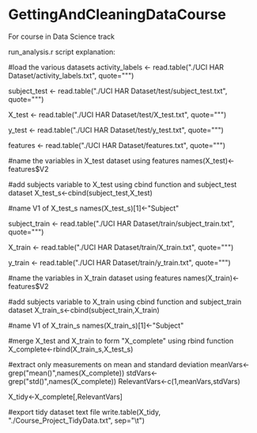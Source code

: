 GettingAndCleaningDataCourse
============================

For course in Data Science track

run_analysis.r script explanation:

#load the various datasets
activity_labels <- read.table("./UCI HAR Dataset/activity_labels.txt", quote="\"")

subject_test <- read.table("./UCI HAR Dataset/test/subject_test.txt", quote="\"")

X_test <- read.table("./UCI HAR Dataset/test/X_test.txt", quote="\"")

y_test <- read.table("./UCI HAR Dataset/test/y_test.txt", quote="\"")

features <- read.table("./UCI HAR Dataset/features.txt", quote="\"")

#name the variables in X_test dataset using features
names(X_test)<-features$V2

#add subjects variable to X_test using cbind function and subject_test dataset
X_test_s<-cbind(subject_test,X_test)

#name V1 of X_test_s
names(X_test_s)[1]<-"Subject"

subject_train <- read.table("./UCI HAR Dataset/train/subject_train.txt", quote="\"")

X_train <- read.table("./UCI HAR Dataset/train/X_train.txt", quote="\"")

y_train <- read.table("./UCI HAR Dataset/train/y_train.txt", quote="\"")

#name the variables in X_train dataset using features
names(X_train)<-features$V2

#add subjects variable to X_train using cbind function and subject_train dataset
X_train_s<-cbind(subject_train,X_train)

#name V1 of X_train_s
names(X_train_s)[1]<-"Subject"


#merge X_test and X_train to form "X_complete" using rbind function
X_complete<-rbind(X_train_s,X_test_s)

#extract only measurements on mean and standard deviation
meanVars<-grep("mean()",names(X_complete))
stdVars<-grep("std()",names(X_complete))
RelevantVars<-c(1,meanVars,stdVars)

X_tidy<-X_complete[,RelevantVars]

#export tidy dataset text file
write.table(X_tidy, "./Course_Project_TidyData.txt", sep="\t") 


